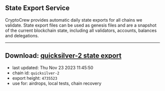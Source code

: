 ## State Export Service
CryptoCrew provides automatic daily state exports for all chains we validate. State export files can be used as genesis files and are a snapshot of the current blockchain state, including all validators, accounts, balances and delegations.

---
**Download: [quicksilver-2 state export](https://dl.ccvalidators.com/SERVICE/quicksilver/quicksilver-2_export_4735523.json)**
---

- last updated: Thu Nov 23 2023 11:45:50
- chain id: `quicksilver-2`
- export height: `4735523`
- use for: airdrops, local tests, chain recovery
